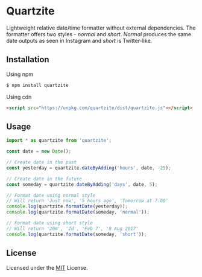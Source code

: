 # Quartzite

Lightweight relative date/time formatter without external dependencies.
The formatter offers two styles - *normal* and *short*. *Normal* produces the
same date outputs as seen in Instagram and *short* is Twitter-like.

## Installation

Using npm

```sh
$ npm install quartzite
```

Using cdn

```html
<script src="https://unpkg.com/quartzite/dist/quartzite.js"></script>
```

## Usage

```javascript
import * as quartzite from 'quartzite';

const date = new Date();

// Create date in the past
const yesterday = quartzite.dateByAdding('hours', date, -25);

// Create date in the future
const someday = quartzite.dateByAdding('days', date, 5);

// Format date using normal style
// Will return 'Just now', '5 hours ago', 'Tomorrow at 7:00'
console.log(quartzite.formatDate(yesterday));
console.log(quartzite.formatDate(someday, 'normal'));

// Format date using short style
// Will return '20m', '2d', 'Feb 7', '8 Aug 2017'
console.log(quartzite.formatDate(someday, 'short'));
```

## License

Licensed under the [MIT](LICENSE) License.
